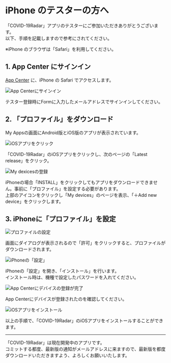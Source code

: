 # iPhone のテスターの方へ

「COVID-19Radar」アプリのテスターにご参加いただきありがとうございます。  
以下、手順を記載しますので参考にされてください。

※iPhone のブラウザは「Safari」を利用してください。

## 1. App Center にサインイン

[App Center](http://apppcenter.ms/sign-in/) に、iPhone の Safari でアクセスします。

![App Centerにサインイン](../.attachments/001-b599dd92-5ae8-4cfe-afcd-39dab6961620.jpg)

テスター登録時にFormに入力したメールアドレスでサインインしてください。

## 2. 「プロファイル」をダウンロード

My Appsの画面にAndroid版とiOS版のアプリが表示されています。

![iOSアプリをクリック](../.attachments/002-c0bd6cac-6123-45bc-9889-ce088d42d301.jpg)

「COVID-19Radar」のiOSアプリをクリックし、次のページの「Latest release」をクリック。

![My dexicesの登録](../.attachments/003-77b8ea07-d4db-46b6-8b04-e95a4c4afe46.jpg)

iPhoneの場合「INSTALL」をクリックしてもアプリをダウンロードできません。事前に「プロファイル」を設定する必要があります。  
上部のアイコンをクリックし「My devices」のページを表示、「＋Add new device」をクリックします。

## 3. iPhoneに「プロファイル」を設定

![プロファイルの設定](../.attachments/004-420d3962-cbbf-49c3-9292-12f7bd9e5416.jpg)

画面にダイアログが表示されるので「許可」をクリックすると、プロファイルがダウンロードされます。

![iPhoneの「設定」](../.attachments/005-a7e4d71b-da91-452b-9280-65393677e755.jpg)

iPhoneの「設定」を開き、「インストール」を行います。  
インストール時は、機種で設定したパスワードを入れてください。

![App Centerにデバイスの登録が完了](../.attachments/006-1acdcd85-ddc3-42c5-b45e-0d3b36ed573a.jpg)

App Centerにデバイスが登録されたのを確認してください。  

![iOSアプリをインストール](../.attachments/007-a2a39a61-b25b-4a95-843e-2319df02b5e3.jpg)

以上の手順で、「COVID-19Radar」のiOSアプリをインストールすることができます。

-----

「COVID-19Radar」は現在開発中のアプリです。  
コミットする都度、最新版の通知がメールアドレスに来ますので、最新版を都度ダウンロードいただきますよう、よろしくお願いいたします。